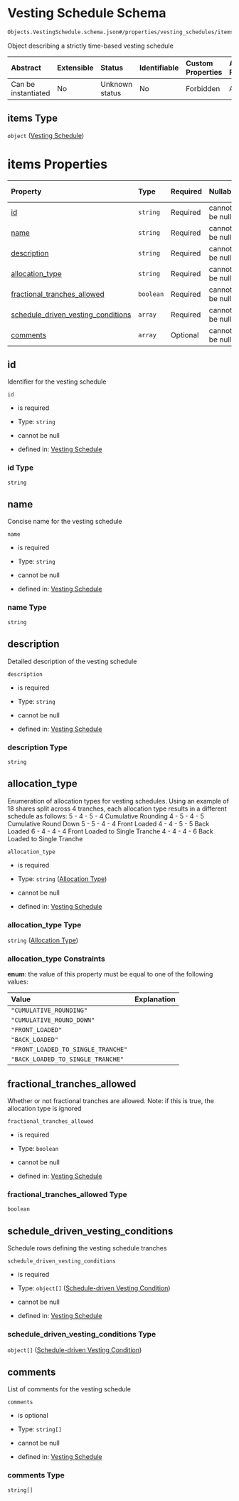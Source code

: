 # Vesting Schedule Schema

```txt
Objects.VestingSchedule.schema.json#/properties/vesting_schedules/items
```

Object describing a strictly time-based vesting schedule

| Abstract            | Extensible | Status         | Identifiable | Custom Properties | Additional Properties | Access Restrictions | Defined In                                                              |
| :------------------ | :--------- | :------------- | :----------- | :---------------- | :-------------------- | :------------------ | :---------------------------------------------------------------------- |
| Can be instantiated | No         | Unknown status | No           | Forbidden         | Allowed               | none                | [CapTable.schema.json*](../CapTable.schema.json "open original schema") |

## items Type

`object` ([Vesting Schedule](captable-properties-objectsvestingscheduleschemajson-array-vesting-schedule.md))

# items Properties

| Property                                                                  | Type      | Required | Nullable       | Defined by                                                                                                                                                                |
| :------------------------------------------------------------------------ | :-------- | :------- | :------------- | :------------------------------------------------------------------------------------------------------------------------------------------------------------------------ |
| [id](#id)                                                                 | `string`  | Required | cannot be null | [Vesting Schedule](vestingschedule-properties-id.md "Objects.VestingSchedule.schema.json#/properties/id")                                                                 |
| [name](#name)                                                             | `string`  | Required | cannot be null | [Vesting Schedule](vestingschedule-properties-name.md "Objects.VestingSchedule.schema.json#/properties/name")                                                             |
| [description](#description)                                               | `string`  | Required | cannot be null | [Vesting Schedule](vestingschedule-properties-description.md "Objects.VestingSchedule.schema.json#/properties/description")                                               |
| [allocation_type](#allocation_type)                                       | `string`  | Required | cannot be null | [Vesting Schedule](vestingschedule-properties-allocation-type.md "Enums.AllocationType.schema.json#/properties/allocation_type")                                          |
| [fractional_tranches_allowed](#fractional_tranches_allowed)               | `boolean` | Required | cannot be null | [Vesting Schedule](vestingschedule-properties-fractional_tranches_allowed.md "Objects.VestingSchedule.schema.json#/properties/fractional_tranches_allowed")               |
| [schedule_driven_vesting_conditions](#schedule_driven_vesting_conditions) | `array`   | Required | cannot be null | [Vesting Schedule](vestingschedule-properties-schedule_driven_vesting_conditions.md "Objects.VestingSchedule.schema.json#/properties/schedule_driven_vesting_conditions") |
| [comments](#comments)                                                     | `array`   | Optional | cannot be null | [Vesting Schedule](vestingschedule-properties-comments.md "Objects.VestingSchedule.schema.json#/properties/comments")                                                     |

## id

Identifier for the vesting schedule

`id`

*   is required

*   Type: `string`

*   cannot be null

*   defined in: [Vesting Schedule](vestingschedule-properties-id.md "Objects.VestingSchedule.schema.json#/properties/id")

### id Type

`string`

## name

Concise name for the vesting schedule

`name`

*   is required

*   Type: `string`

*   cannot be null

*   defined in: [Vesting Schedule](vestingschedule-properties-name.md "Objects.VestingSchedule.schema.json#/properties/name")

### name Type

`string`

## description

Detailed description of the vesting schedule

`description`

*   is required

*   Type: `string`

*   cannot be null

*   defined in: [Vesting Schedule](vestingschedule-properties-description.md "Objects.VestingSchedule.schema.json#/properties/description")

### description Type

`string`

## allocation_type

Enumeration of allocation types for vesting schedules. Using an example of 18 shares split across 4 tranches, each allocation type results in a different schedule as follows:
5 - 4 - 5 - 4 Cumulative Rounding
4 - 5 - 4 - 5 Cumulative Round Down
5 - 5 - 4 - 4 Front Loaded
4 - 4 - 5 - 5 Back Loaded
6 - 4 - 4 - 4 Front Loaded to Single Tranche
4 - 4 - 4 - 6 Back Loaded to Single Tranche

`allocation_type`

*   is required

*   Type: `string` ([Allocation Type](vestingschedule-properties-allocation-type.md))

*   cannot be null

*   defined in: [Vesting Schedule](vestingschedule-properties-allocation-type.md "Enums.AllocationType.schema.json#/properties/allocation_type")

### allocation_type Type

`string` ([Allocation Type](vestingschedule-properties-allocation-type.md))

### allocation_type Constraints

**enum**: the value of this property must be equal to one of the following values:

| Value                              | Explanation |
| :--------------------------------- | :---------- |
| `"CUMULATIVE_ROUNDING"`            |             |
| `"CUMULATIVE_ROUND_DOWN"`          |             |
| `"FRONT_LOADED"`                   |             |
| `"BACK_LOADED"`                    |             |
| `"FRONT_LOADED_TO_SINGLE_TRANCHE"` |             |
| `"BACK_LOADED_TO_SINGLE_TRANCHE"`  |             |

## fractional_tranches_allowed

Whether or not fractional tranches are allowed. Note: if this is true, the allocation type is ignored

`fractional_tranches_allowed`

*   is required

*   Type: `boolean`

*   cannot be null

*   defined in: [Vesting Schedule](vestingschedule-properties-fractional_tranches_allowed.md "Objects.VestingSchedule.schema.json#/properties/fractional_tranches_allowed")

### fractional_tranches_allowed Type

`boolean`

## schedule_driven_vesting_conditions

Schedule rows defining the vesting schedule tranches

`schedule_driven_vesting_conditions`

*   is required

*   Type: `object[]` ([Schedule-driven Vesting Condition](vestingschedule-properties-schedule_driven_vesting_conditions-schedule-driven-vesting-condition.md))

*   cannot be null

*   defined in: [Vesting Schedule](vestingschedule-properties-schedule_driven_vesting_conditions.md "Objects.VestingSchedule.schema.json#/properties/schedule_driven_vesting_conditions")

### schedule_driven_vesting_conditions Type

`object[]` ([Schedule-driven Vesting Condition](vestingschedule-properties-schedule_driven_vesting_conditions-schedule-driven-vesting-condition.md))

## comments

List of comments for the vesting schedule

`comments`

*   is optional

*   Type: `string[]`

*   cannot be null

*   defined in: [Vesting Schedule](vestingschedule-properties-comments.md "Objects.VestingSchedule.schema.json#/properties/comments")

### comments Type

`string[]`
